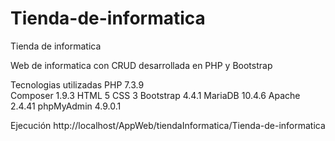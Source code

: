 # Tienda-de-informatica

Tienda de informatica

Web de informatica con CRUD desarrollada en PHP y Bootstrap


Tecnologias utilizadas
PHP 7.3.9	
Composer 1.9.3
HTML 5
CSS 3
Bootstrap 4.4.1
MariaDB 10.4.6
Apache 2.4.41
phpMyAdmin 4.9.0.1



Ejecución
http://localhost/AppWeb/tiendaInformatica/Tienda-de-informatica
